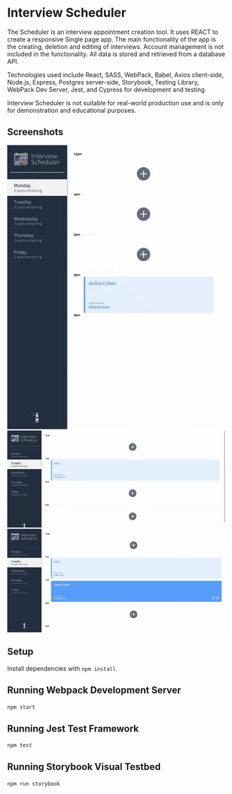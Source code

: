 # Interview Scheduler
The Scheduler is an interview appointment creation tool. It uses REACT to create a responsive Single page app. 
The main functionality of the app is the creating, deletion and editing of interviews. Account management is not included in the functionality. All data is stored and retrieved from a database API.

Technologies used include React, SASS, WebPack, Babel, Axios client-side, Node.js, Express, Postgres server-side, Storybook, Testing Library, WebPack Dev Server, Jest, and Cypress for development and testing.

Interview Scheduler is not suitable for real-world production use and is only for demonstration and educational purposes.

## Screenshots

!["CREATE"](https://github.com/arielleon24/scheduler/blob/master/public/images/Scheduler1.gif?raw=true)
!["EDIT"](https://github.com/arielleon24/scheduler/blob/master/public/images/Scheduler%20edit.gif?raw=true)
!["DELETE"](https://github.com/arielleon24/scheduler/blob/master/public/images/scheduler%20delete.gif)

## Setup

Install dependencies with `npm install`.

## Running Webpack Development Server

```sh
npm start
```

## Running Jest Test Framework

```sh
npm test
```

## Running Storybook Visual Testbed

```sh
npm run storybook
```
